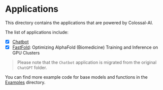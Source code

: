 # Applications

This directory contains the applications that are powered by Colossal-AI.

The list of applications include:

- [X] [Chatbot](./Chat/README.md)
- [X] [FastFold](https://github.com/hpcaitech/FastFold): Optimizing AlphaFold (Biomedicine) Training and Inference on GPU Clusters

> Please note that the `Chatbot` application is migrated from the original `ChatGPT` folder.

You can find more example code for base models and functions in the [Examples](https://github.com/hpcaitech/ColossalAI/tree/main/examples) directory.

